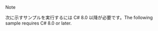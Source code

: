 > [!NOTE]
> <span data-ttu-id="d38fe-101">次に示すサンプルを実行するには C# 8.0 以降が必要です。</span><span class="sxs-lookup"><span data-stu-id="d38fe-101">The following sample requires C# 8.0 or later.</span></span>
